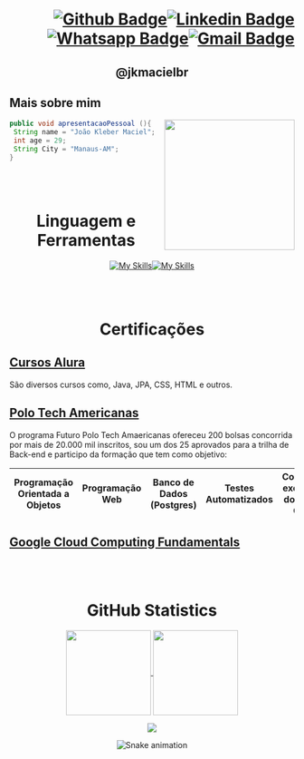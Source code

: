 

<h1 align="right" width="225"

[![Github Badge](https://img.shields.io/badge/-Github-000?style=flat-square&logo=Github&logoColor=white&link=https://github.com/jkmacielbr)](https://github.com/jkmacielbr)[![Linkedin Badge](https://img.shields.io/badge/-LinkedIn-blue?style=flat-square&logo=Linkedin&logoColor=white&link=https://www.linkedin.com/in/jkmacielbr/)](https://www.linkedin.com/in/jkmacielbr/)[![Whatsapp Badge](https://img.shields.io/badge/WhatsApp-25D366?style=flat-the-badge&logo=whatsapp&logoColor=white&link=https://wa.me/5592981016231?text=Ol%C3%A1,%20Encontrei%20voc%C3%AA%20atrav%C3%A9s%20do%20Git%20Hub)](https://wa.me/5592981016231?text=Ol%C3%A1,%20Encontrei%20voc%C3%AA%20atrav%C3%A9s%20do%20Git%20Hub)[![Gmail Badge](https://img.shields.io/badge/Gmail-D14836?style=flat-the-badge&logo=gmail&logoColor=white&link=mailto:jk.maciel.br@gmail.com)](mailto:jk.maciel.br@gmail.com)
</h1>


<h2 align="center" 

# @jkmacielbr

>

</h2>

## Mais sobre mim 

<img align="right" width="230" src="https://i2.wp.com/allhtaccess.info/wp-content/uploads/2018/03/programming.gif?fit=1281%2C716&ssl=1"/>

```java
public void apresentacaoPessoal (){
 String name = "João Kleber Maciel";
 int age = 29;
 String City = "Manaus-AM";
}
```

<br></br>
<div align="center">
 
# Linguagem e Ferramentas

</div>


<div align = "center"> 


[![My Skills](https://skillicons.dev/icons?i=java,css,html,postgres&perline=10&theme=light)](https://skillicons.dev)[![My Skills](https://skillicons.dev/icons?i=discord,eclipse,gcp,git,github,idea,linux&perline=10&theme=light)](https://skillicons.dev)
 
</div>





<!---
jkmacielbr/jkmacielbr is a ✨ special ✨ repository because its `README.md` (this file) appears on your GitHub profile.
You can click the Preview link to take a look at your changes.
--->
<br></br>
<div align="center">
 
# Certificações
</div>

## [Cursos Alura](https://cursos.alura.com.br/user/jk-maciel-br/fullCertificate/44d9fe78b26f7aa9e8f3fdb3955b8ba8)
São diversos cursos como, Java, JPA, CSS, HTML e outros.
## [Polo Tech Americanas](https://polotech.americanas.io/)
O programa Futuro Polo Tech Amaericanas ofereceu 200 bolsas concorrida por mais de 20.000 mil inscritos, sou um dos 25 aprovados para a trilha de Back-end e participo da formação que tem como objetivo:

Programação Orientada a Objetos | Programação Web | Banco de Dados (Postgres) | Testes Automatizados | Conteúdos exclusivos do Google Cloud
------------ |------------ |------------ |------------ |------------ 



## [Google Cloud Computing Fundamentals]([https://cursos.alura.com.br/user/jk-maciel-br/fullCertificate/44d9fe78b26f7aa9e8f3fdb3955b8ba8](https://www.cloudskillsboost.google/public_profiles/5bcf7ade-8bc6-41db-bd12-c0eb53712146))

<!---
jkmacielbr/jkmacielbr is a ✨ special ✨ repository because its `README.md` (this file) appears on your GitHub profile.
You can click the Preview link to take a look at your changes.
--->
<br></br>

<div align="center">
 
# GitHub Statistics 

</div>
<p align="center">
  <a href="https://github.com/jkmacielbr">
    <img
      align="center"
      height="150em"
      src="https://github-readme-stats.vercel.app/api?username=jkmacielbr&show_icons=true&include_all_commits=true&count_private=true&theme=tokyonight"
    />
  </a>
  <a href="https://github.com/jkmacielbr">
    <img
      align="center"
      height="150em"
      src="https://github-readme-stats.vercel.app/api/top-langs/?username=jkmacielbr&show_icons=true&include_all_commits=true&count_private=true&layout=compact&theme=tokyonight"
    />
  </a>
</p>


<p align="center">
  <a href="https://github.com/jkmacielbr">
    <img
      align="center"
      src="https://github-profile-trophy.vercel.app/?username=jkmacielbr&theme=onedark&no-frame=true&row=1&&margin-w=20&no-bg=true"
    />
  </a>
</a>
</p>


<div align="center">
 
 ![Snake animation](https://github.com/jkmacielbr/jkmacielbr/blob/output/github-contribution-grid-snake.svg)
 
</div>




  

